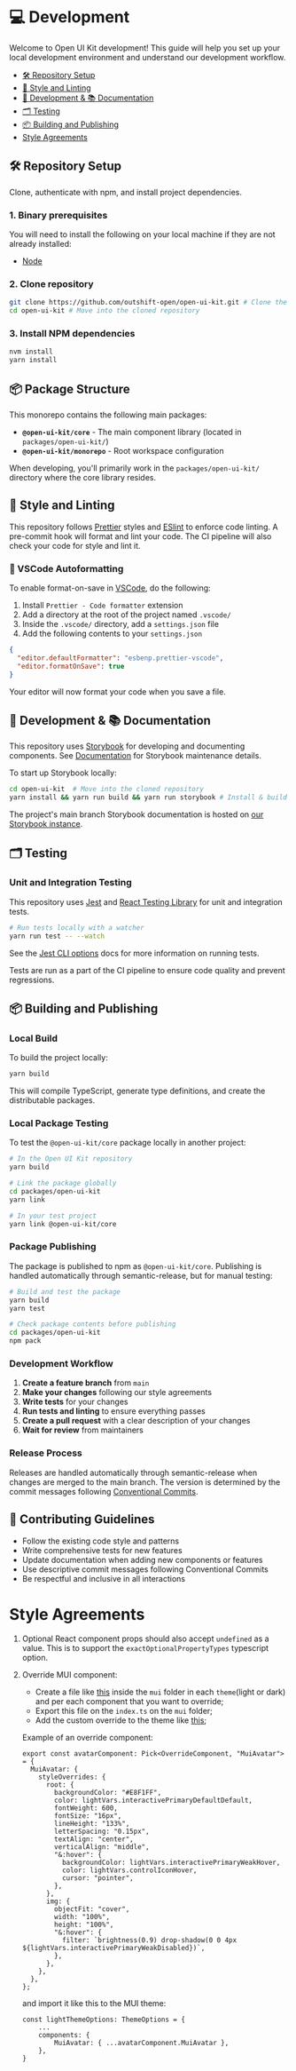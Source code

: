# 💻 Development

Welcome to Open UI Kit development! This guide will help you set up your local development environment and understand our development workflow.

- [🛠️ Repository Setup](#%EF%B8%8F-repository-setup)
- [🎨 Style and Linting](#-style-and-linting)
- [👾 Development & 📚 Documentation](#-development-documentation)
- [🗂️ Testing](#%EF%B8%8F-testing)
- [📦 Building and Publishing](#-building-and-publishing)
- [Style Agreements](#style-agreements)

## 🛠️ Repository Setup

Clone, authenticate with npm, and install project dependencies.

### 1. Binary prerequisites

You will need to install the following on your local machine if they are not already installed:

- [Node](https://nodejs.org/en/download/ "Node Downloads")

### 2. Clone repository

```sh
git clone https://github.com/outshift-open/open-ui-kit.git # Clone the repository
cd open-ui-kit # Move into the cloned repository
```

### 3. Install NPM dependencies

```sh
nvm install
yarn install
```

## 📦 Package Structure

This monorepo contains the following main packages:

- **`@open-ui-kit/core`** - The main component library (located in `packages/open-ui-kit/`)
- **`@open-ui-kit/monorepo`** - Root workspace configuration

When developing, you'll primarily work in the `packages/open-ui-kit/` directory where the core library resides.

## 🎨 Style and Linting

This repository follows [Prettier](https://prettier.io "Prettier intro page") styles and [ESlint](<[ESLint](https://eslint.org)> "ESLint intro page") to enforce code linting.
A pre-commit hook will format and lint your code. The CI pipeline will also check your code for style and lint it.

### 📝 VSCode Autoformatting

To enable format-on-save in [VSCode](https://code.visualstudio.com "VSCode intro page"), do the following:

1. Install `Prettier - Code formatter` extension
1. Add a directory at the root of the project named `.vscode/`
1. Inside the `.vscode/` directory, add a `settings.json` file
1. Add the following contents to your `settings.json`

```json
{
  "editor.defaultFormatter": "esbenp.prettier-vscode",
  "editor.formatOnSave": true
}
```

Your editor will now format your code when you save a file.

## 👾 Development & 📚 Documentation

This repository uses [Storybook](https://storybook.js.org/docs/react/writing-stories/introduction "How to Write Stories") for developing and documenting components. See [Documentation](/docs/overview-developer-only-documentation--page) for Storybook maintenance details.

To start up Storybook locally:

```sh
cd open-ui-kit  # Move into the cloned repository
yarn install && yarn run build && yarn run storybook # Install & build deps and start Storybook
```

The project's main branch Storybook documentation is hosted on [our Storybook instance](https://main--67e2c28f188630b706cee923.chromatic.com).

## 🗂️ Testing

### Unit and Integration Testing

This repository uses [Jest](https://jestjs.io/docs/en/using-matchers "Jest Matchers") and [React Testing Library](https://testing-library.com/docs/react-testing-library/intro "Testing Library React Intro") for unit and integration tests.

```sh
# Run tests locally with a watcher
yarn run test -- --watch
```

See the [Jest CLI options](https://jestjs.io/docs/en/cli "Jest CLI Options") docs for more information on running tests.

Tests are run as a part of the CI pipeline to ensure code quality and prevent regressions.

## 📦 Building and Publishing

### Local Build

To build the project locally:

```sh
yarn build
```

This will compile TypeScript, generate type definitions, and create the distributable packages.

### Local Package Testing

To test the `@open-ui-kit/core` package locally in another project:

```sh
# In the Open UI Kit repository
yarn build

# Link the package globally
cd packages/open-ui-kit
yarn link

# In your test project
yarn link @open-ui-kit/core
```

### Package Publishing

The package is published to npm as `@open-ui-kit/core`. Publishing is handled automatically through semantic-release, but for manual testing:

```sh
# Build and test the package
yarn build
yarn test

# Check package contents before publishing
cd packages/open-ui-kit
npm pack
```

### Development Workflow

1. **Create a feature branch** from `main`
2. **Make your changes** following our style agreements
3. **Write tests** for your changes
4. **Run tests and linting** to ensure everything passes
5. **Create a pull request** with a clear description of your changes
6. **Wait for review** from maintainers

### Release Process

Releases are handled automatically through semantic-release when changes are merged to the main branch. The version is determined by the commit messages following [Conventional Commits](https://www.conventionalcommits.org/).

## 🤝 Contributing Guidelines

- Follow the existing code style and patterns
- Write comprehensive tests for new features
- Update documentation when adding new components or features
- Use descriptive commit messages following Conventional Commits
- Be respectful and inclusive in all interactions

# Style Agreements

1. Optional React component props should also accept `undefined` as a value.
   This is to support the `exactOptionalPropertyTypes` typescript option.

2. Override MUI component:
   - Create a file like [this](packages/open-ui-kit/src/theme/light/mui/avatar.ts) inside the `mui` folder in each `theme`(light or dark) and per each component that you want to override;
   - Export this file on the `index.ts` on the `mui` folder;
   - Add the custom override to the theme like [this](https://github.com/outshift-open/open-ui-kit/blob/main/packages/open-ui-kit/src/theme/light/light-theme.tsx#L146-L149);

   Example of an override component:

   ```tsx
   export const avatarComponent: Pick<OverrideComponent, "MuiAvatar"> = {
     MuiAvatar: {
       styleOverrides: {
         root: {
           backgroundColor: "#E8F1FF",
           color: lightVars.interactivePrimaryDefaultDefault,
           fontWeight: 600,
           fontSize: "16px",
           lineHeight: "133%",
           letterSpacing: "0.15px",
           textAlign: "center",
           verticalAlign: "middle",
           "&:hover": {
             backgroundColor: lightVars.interactivePrimaryWeakHover,
             color: lightVars.controlIconHover,
             cursor: "pointer",
           },
         },
         img: {
           objectFit: "cover",
           width: "100%",
           height: "100%",
           "&:hover": {
             filter: `brightness(0.9) drop-shadow(0 0 4px ${lightVars.interactivePrimaryWeakDisabled})`,
           },
         },
       },
     },
   };
   ```

   and import it like this to the MUI theme:

   ```tsx
   const lightThemeOptions: ThemeOptions = {
       ...
       components: {
           MuiAvatar: { ...avatarComponent.MuiAvatar },
       },
   }
   ```
